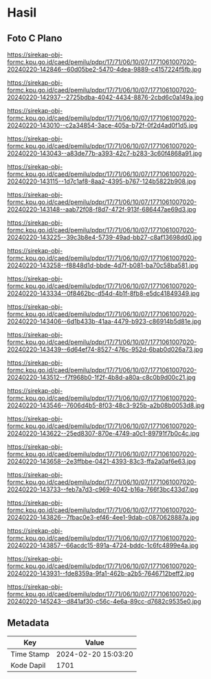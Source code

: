 # Hasil

## Foto C Plano

https://sirekap-obj-formc.kpu.go.id/caed/pemilu/pdpr/17/71/06/10/07/1771061007020-20240220-142846--60d05be2-5470-4dea-9889-c4157224f5fb.jpg

https://sirekap-obj-formc.kpu.go.id/caed/pemilu/pdpr/17/71/06/10/07/1771061007020-20240220-142937--2725bdba-4042-4434-8876-2cbd6c0a149a.jpg

https://sirekap-obj-formc.kpu.go.id/caed/pemilu/pdpr/17/71/06/10/07/1771061007020-20240220-143010--c2a34854-3ace-405a-b72f-0f2d4ad0f1d5.jpg

https://sirekap-obj-formc.kpu.go.id/caed/pemilu/pdpr/17/71/06/10/07/1771061007020-20240220-143043--a83de77b-a393-42c7-b283-3c60f4868a91.jpg

https://sirekap-obj-formc.kpu.go.id/caed/pemilu/pdpr/17/71/06/10/07/1771061007020-20240220-143115--1d7c1af8-8aa2-4395-b767-124b5822b908.jpg

https://sirekap-obj-formc.kpu.go.id/caed/pemilu/pdpr/17/71/06/10/07/1771061007020-20240220-143148--aab72f08-f8d7-472f-913f-686447ae69d3.jpg

https://sirekap-obj-formc.kpu.go.id/caed/pemilu/pdpr/17/71/06/10/07/1771061007020-20240220-143225--39c3b8e4-5739-49ad-bb27-c8af13698dd0.jpg

https://sirekap-obj-formc.kpu.go.id/caed/pemilu/pdpr/17/71/06/10/07/1771061007020-20240220-143258--f8848d1d-bbde-4d7f-b081-ba70c58ba581.jpg

https://sirekap-obj-formc.kpu.go.id/caed/pemilu/pdpr/17/71/06/10/07/1771061007020-20240220-143334--0f8462bc-d54d-4b1f-8fb8-e5dc41849349.jpg

https://sirekap-obj-formc.kpu.go.id/caed/pemilu/pdpr/17/71/06/10/07/1771061007020-20240220-143406--6d1b433b-41aa-4479-b923-c86914b5d81e.jpg

https://sirekap-obj-formc.kpu.go.id/caed/pemilu/pdpr/17/71/06/10/07/1771061007020-20240220-143439--6d64ef74-8527-476c-952d-6bab0d026a73.jpg

https://sirekap-obj-formc.kpu.go.id/caed/pemilu/pdpr/17/71/06/10/07/1771061007020-20240220-143512--f7f968b0-1f2f-4b8d-a80a-c8c0b9d00c21.jpg

https://sirekap-obj-formc.kpu.go.id/caed/pemilu/pdpr/17/71/06/10/07/1771061007020-20240220-143546--7606d4b5-8f03-48c3-925b-a2b08b0053d8.jpg

https://sirekap-obj-formc.kpu.go.id/caed/pemilu/pdpr/17/71/06/10/07/1771061007020-20240220-143622--25ed8307-870e-4749-a0c1-89791f7b0c4c.jpg

https://sirekap-obj-formc.kpu.go.id/caed/pemilu/pdpr/17/71/06/10/07/1771061007020-20240220-143658--2e3ffbbe-0421-4393-83c3-ffa2a0af6e63.jpg

https://sirekap-obj-formc.kpu.go.id/caed/pemilu/pdpr/17/71/06/10/07/1771061007020-20240220-143733--feb7a7d3-c969-4042-b16a-766f3bc433d7.jpg

https://sirekap-obj-formc.kpu.go.id/caed/pemilu/pdpr/17/71/06/10/07/1771061007020-20240220-143826--7fbac0e3-ef46-4ee1-9dab-c0870628887a.jpg

https://sirekap-obj-formc.kpu.go.id/caed/pemilu/pdpr/17/71/06/10/07/1771061007020-20240220-143857--66acdc15-891a-4724-bddc-1c6fc4899e4a.jpg

https://sirekap-obj-formc.kpu.go.id/caed/pemilu/pdpr/17/71/06/10/07/1771061007020-20240220-143931--fde8359a-9fa1-462b-a2b5-7646712beff2.jpg

https://sirekap-obj-formc.kpu.go.id/caed/pemilu/pdpr/17/71/06/10/07/1771061007020-20240220-145243--d841af30-c56c-4e6a-89cc-d7682c9535e0.jpg


## Metadata

| Key        | Value               |
| ---------- | ------------------- |
| Time Stamp | 2024-02-20 15:03:20 |
| Kode Dapil | 1701                |



